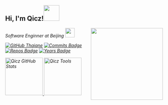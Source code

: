 <h2> Hi, I'm Qicz!<img src="https://media.giphy.com/media/mGcNjsfWAjY5AEZNw6/giphy.gif" width="50"></h2>

<img align='right' src="https://media.giphy.com/media/M9gbBd9nbDrOTu1Mqx/giphy.gif" width="230">

<p><em>Software Enginner at Beijing </a><img src="https://media.giphy.com/media/fYSnHlufseco8Fh93Z/giphy.gif" width="30"></p>

[![GitHub Thaiane](https://img.shields.io/github/followers/qicz?label=follow&style=social)](https://github.com/Thaiane)
[![Commits Badge](https://badges.pufler.dev/commits/monthly/qicz)](https://badges.pufler.dev)
[![Repos Badge](https://badges.pufler.dev/repos/qicz)](https://badges.pufler.dev)
[![Years Badge](https://badges.pufler.dev/years/qicz)](https://badges.pufler.dev)

<a href="https://izcqi.com">
<img height="120px" src="https://github-readme-stats.vercel.app/api?username=qicz&hide_title=true&hide_border=true&show_icons=true&include_all_commits=true&count_private=true&line_height=21&text_color=000&icon_color=000&bg_color=0,ea6161,ffc64d,fffc4d,52fa5a&theme=graywhite" alt="Qicz GitHub Stats"/>
<img height="120px" src="https://github-readme-stats.vercel.app/api/top-langs/?username=qicz&hide=html&hide_title=true&hide_border=true&layout=compact&langs_count=7&exclude_repo=comp426,Redventures-Movie-Quotes&text_color=000&icon_color=fff&bg_color=0,52fa5a,4dfcff,c64dff&theme=graywhite" alt="Qicz Tools"/>
</a>

